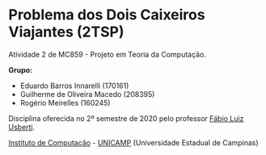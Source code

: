 Problema dos Dois Caixeiros Viajantes (2TSP)
================================

Atividade 2 de MC859 - Projeto em Teoria da Computação.

**Grupo:**
  - Eduardo Barros Innarelli (170161)
  - Guilherme de Oliveira Macedo (208395)
  - Rogério Meirelles (160245)

Disciplina oferecida no 2º semestre de 2020 pelo professor [Fábio Luiz Usberti](https://www.ic.unicamp.br/~fusberti/).

[Instituto de Computação](http://ic.unicamp.br/en) - [UNICAMP](http://www.unicamp.br/unicamp/) (Universidade Estadual de Campinas)
